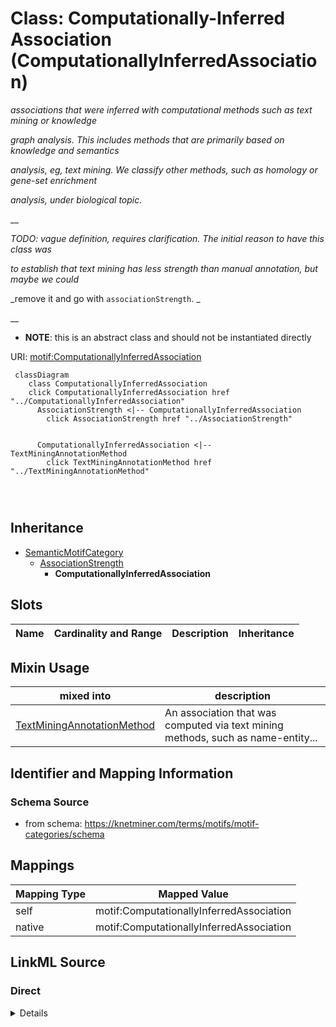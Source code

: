 

# Class: Computationally-Inferred Association (ComputationallyInferredAssociation) 


_associations that were inferred with computational methods such as text mining or knowledge_

_graph analysis. This includes methods that are primarily based on knowledge and semantics_

_analysis, eg, text mining. We classify other methods, such as homology or gene-set enrichment_

_analysis, under biological topic._

__

_TODO: vague definition, requires clarification. The initial reason to have this class was_

_to establish that text mining has less strength than manual annotation, but maybe we could_

_remove it and go with `associationStrength`. _

__




* __NOTE__: this is an abstract class and should not be instantiated directly


URI: [motif:ComputationallyInferredAssociation](https://knetminer.com/terms/motifs/motif-categories/ComputationallyInferredAssociation)






```mermaid
 classDiagram
    class ComputationallyInferredAssociation
    click ComputationallyInferredAssociation href "../ComputationallyInferredAssociation"
      AssociationStrength <|-- ComputationallyInferredAssociation
        click AssociationStrength href "../AssociationStrength"
      

      ComputationallyInferredAssociation <|-- TextMiningAnnotationMethod
        click TextMiningAnnotationMethod href "../TextMiningAnnotationMethod"
      
      
      
```





## Inheritance
* [SemanticMotifCategory](SemanticMotifCategory.md)
    * [AssociationStrength](AssociationStrength.md)
        * **ComputationallyInferredAssociation**



## Slots

| Name | Cardinality and Range | Description | Inheritance |
| ---  | --- | --- | --- |



## Mixin Usage

| mixed into | description |
| --- | --- |
| [TextMiningAnnotationMethod](TextMiningAnnotationMethod.md) | An association that was computed via text mining methods, such as name-entity... |








## Identifier and Mapping Information







### Schema Source


* from schema: https://knetminer.com/terms/motifs/motif-categories/schema




## Mappings

| Mapping Type | Mapped Value |
| ---  | ---  |
| self | motif:ComputationallyInferredAssociation |
| native | motif:ComputationallyInferredAssociation |







## LinkML Source

<!-- TODO: investigate https://stackoverflow.com/questions/37606292/how-to-create-tabbed-code-blocks-in-mkdocs-or-sphinx -->

### Direct

<details>
```yaml
name: ComputationallyInferredAssociation
description: "associations that were inferred with computational methods such as text\
  \ mining or knowledge\ngraph analysis. This includes methods that are primarily\
  \ based on knowledge and semantics\nanalysis, eg, text mining. We classify other\
  \ methods, such as homology or gene-set enrichment\nanalysis, under biological topic.\n\
  \nTODO: vague definition, requires clarification. The initial reason to have this\
  \ class was\nto establish that text mining has less strength than manual annotation,\
  \ but maybe we could\nremove it and go with `associationStrength`. \n"
title: Computationally-Inferred Association
from_schema: https://knetminer.com/terms/motifs/motif-categories/schema
is_a: AssociationStrength
abstract: true
mixin: true

```
</details>

### Induced

<details>
```yaml
name: ComputationallyInferredAssociation
description: "associations that were inferred with computational methods such as text\
  \ mining or knowledge\ngraph analysis. This includes methods that are primarily\
  \ based on knowledge and semantics\nanalysis, eg, text mining. We classify other\
  \ methods, such as homology or gene-set enrichment\nanalysis, under biological topic.\n\
  \nTODO: vague definition, requires clarification. The initial reason to have this\
  \ class was\nto establish that text mining has less strength than manual annotation,\
  \ but maybe we could\nremove it and go with `associationStrength`. \n"
title: Computationally-Inferred Association
from_schema: https://knetminer.com/terms/motifs/motif-categories/schema
is_a: AssociationStrength
abstract: true
mixin: true

```
</details>